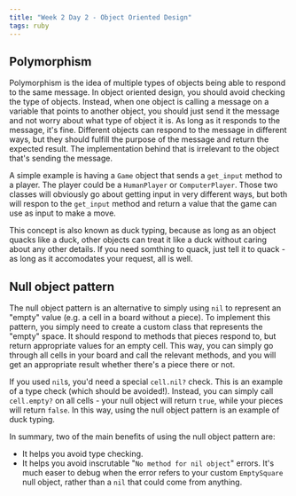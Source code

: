 ```yaml
---
title: "Week 2 Day 2 - Object Oriented Design"
tags: ruby
---
```


## Polymorphism

Polymorphism is the idea of multiple types of objects being able to respond to the same message. In object oriented design, you should avoid checking the type of objects. Instead, when one object is calling a message on a variable that points to another object, you should just send it the message and not worry about what type of object it is. As long as it responds to the message, it's fine. Different objects can respond to the message in different ways, but they should fulfill the purpose of the message and return the expected result. The implementation behind that is irrelevant to the object that's sending the message.

A simple example is having a `Game` object that sends a `get_input` method to a player. The player could be a `HumanPlayer` or `ComputerPlayer`. Those two classes will obviously go about getting input in very different ways, but both will respon to the `get_input` method and return a value that the game can use as input to make a move.

This concept is also known as duck typing, because as long as an object quacks like a duck, other objects can treat it like a duck without caring about any other details. If you need somthing to quack, just tell it to quack - as long as it accomodates your request, all is well.

## Null object pattern

The null object pattern is an alternative to simply using `nil` to represent an "empty" value (e.g. a cell in a board without a piece). To implement this pattern, you simply need to create a custom class that represents the "empty" space. It should respond to methods that pieces respond to, but return appropriate values for an empty cell. This way, you can simply go through all cells in your board and call the relevant methods, and you will get an appropriate result whether there's a piece there or not. 

If you used `nil`s, you'd need a special `cell.nil?` check. This is an example of a type check (which should be avoided!). Instead, you can simply call `cell.empty?` on all cells - your null object will return `true`, while your pieces will return `false`. In this way, using the null object pattern is an example of duck typing.

In summary, two of the main benefits of using the null object pattern are:

  * It helps you avoid type checking.
  * It helps you avoid inscrutable "`No method for nil object`" errors. It's much easer to debug when the error refers to your custom `EmptySquare` null object, rather than a `nil` that could come from anything.